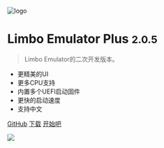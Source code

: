 <!-- _coverpage.md -->

![logo](/favicon.ico)

# Limbo Emulator Plus <small>2.0.5</small>

> Limbo Emulator的二次开发版本。

- 更精美的UI
- 更多CPU支持
- 内置多个UEFI启动固件
- 更快的启动速度
- 支持中文

[GitHub](https://github.com/Poempoat/LimboEmulatorPlus)
[下载](#downloads)
[开始吧](#limbo-emulator-plus)

![](bg.png)